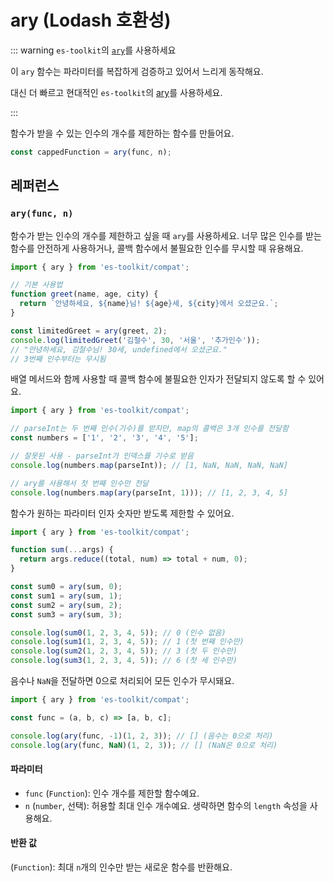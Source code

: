 # ary (Lodash 호환성)

::: warning `es-toolkit`의 [`ary`](../../function/ary.md)를 사용하세요

이 `ary` 함수는 파라미터를 복잡하게 검증하고 있어서 느리게 동작해요.

대신 더 빠르고 현대적인 `es-toolkit`의 [ary](../../function/ary.md)를 사용하세요.

:::

함수가 받을 수 있는 인수의 개수를 제한하는 함수를 만들어요.

```typescript
const cappedFunction = ary(func, n);
```

## 레퍼런스

### `ary(func, n)`

함수가 받는 인수의 개수를 제한하고 싶을 때 `ary`를 사용하세요. 너무 많은 인수를 받는 함수를 안전하게 사용하거나, 콜백 함수에서 불필요한 인수를 무시할 때 유용해요.

```typescript
import { ary } from 'es-toolkit/compat';

// 기본 사용법
function greet(name, age, city) {
  return `안녕하세요, ${name}님! ${age}세, ${city}에서 오셨군요.`;
}

const limitedGreet = ary(greet, 2);
console.log(limitedGreet('김철수', 30, '서울', '추가인수'));
// "안녕하세요, 김철수님! 30세, undefined에서 오셨군요."
// 3번째 인수부터는 무시됨
```

배열 메서드와 함께 사용할 때 콜백 함수에 불필요한 인자가 전달되지 않도록 할 수 있어요.

```typescript
import { ary } from 'es-toolkit/compat';

// parseInt는 두 번째 인수(기수)를 받지만, map의 콜백은 3개 인수를 전달함
const numbers = ['1', '2', '3', '4', '5'];

// 잘못된 사용 - parseInt가 인덱스를 기수로 받음
console.log(numbers.map(parseInt)); // [1, NaN, NaN, NaN, NaN]

// ary를 사용해서 첫 번째 인수만 전달
console.log(numbers.map(ary(parseInt, 1))); // [1, 2, 3, 4, 5]
```

함수가 원하는 파라미터 인자 숫자만 받도록 제한할 수 있어요.

```typescript
import { ary } from 'es-toolkit/compat';

function sum(...args) {
  return args.reduce((total, num) => total + num, 0);
}

const sum0 = ary(sum, 0);
const sum1 = ary(sum, 1);
const sum2 = ary(sum, 2);
const sum3 = ary(sum, 3);

console.log(sum0(1, 2, 3, 4, 5)); // 0 (인수 없음)
console.log(sum1(1, 2, 3, 4, 5)); // 1 (첫 번째 인수만)
console.log(sum2(1, 2, 3, 4, 5)); // 3 (첫 두 인수만)
console.log(sum3(1, 2, 3, 4, 5)); // 6 (첫 세 인수만)
```

음수나 `NaN`을 전달하면 0으로 처리되어 모든 인수가 무시돼요.

```typescript
import { ary } from 'es-toolkit/compat';

const func = (a, b, c) => [a, b, c];

console.log(ary(func, -1)(1, 2, 3)); // [] (음수는 0으로 처리)
console.log(ary(func, NaN)(1, 2, 3)); // [] (NaN은 0으로 처리)
```

#### 파라미터

- `func` (`Function`): 인수 개수를 제한할 함수예요.
- `n` (`number`, 선택): 허용할 최대 인수 개수예요. 생략하면 함수의 `length` 속성을 사용해요.

#### 반환 값

(`Function`): 최대 `n`개의 인수만 받는 새로운 함수를 반환해요.
